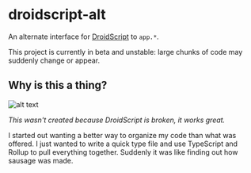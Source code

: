 # droidscript-alt

An alternate interface for [DroidScript](http://droidscript.org/) to `app.*`.

This project is currently in beta and unstable: large chunks of code may suddenly change or appear.

## Why is this a thing?

![alt text]("19ff247.png")

*This wasn't created because DroidScript is broken, it works great.*

I started out wanting a better way to organize my code than what was offered. I just wanted to write a quick type file and use TypeScript and Rollup to pull everything together. Suddenly it was like finding out how sausage was made.